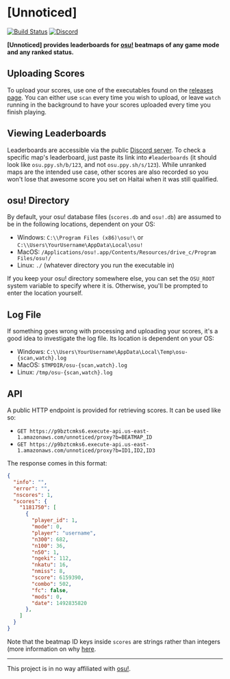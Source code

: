 # [Unnoticed]

[![Build Status](https://travis-ci.org/christopher-dG/unnoticed.svg?branch=master)](https://travis-ci.org/christopher-dG/unnoticed)
[![Discord](https://img.shields.io/badge/Discord-[Unnoticed]-7289da.svg)](https://discord.gg/F8GqFMF)

**[Unnoticed] provides leaderboards for [osu!](https://osu.ppy.sh/home)
beatmaps of any game mode and any ranked status.**

## Uploading Scores

To upload your scores, use one of the executables found on the
[releases page](https://github.com/christopher-dG/unnoticed/releases).
You can either use `scan` every time you wish to upload, or leave `watch`
running in the background to have your scores uploaded every time you finish
playing.

## Viewing Leaderboards

Leaderboards are accessible via the public
[Discord server](https://discord.gg/F8GqFMF). To check a specific map's
leaderboard, just paste its link into `#leaderboards` (it should look like
`osu.ppy.sh/b/123`, and not `osu.ppy.sh/s/123`). While unranked maps are the
intended use case, other scores are also recorded so you won't lose that
awesome score you set on Haitai when it was still qualified.

## osu! Directory

By default, your osu! database files (`scores.db` and `osu!.db`) are assumed to
be in the following locations, dependent on your OS:

* Windows: `C:\\Program Files (x86)\osu!\` or
  `C:\\Users\YourUsername\AppData\Local\osu!`
* MacOS: `/Applications/osu!.app/Contents/Resources/drive_c/Program Files/osu!/`
* Linux: `./` (whatever directory you run the executable in)

If you keep your osu! directory somewhere else, you can set the `OSU_ROOT`
system variable to specify where it is. Otherwise, you'll be prompted to enter
the location yourself.

## Log File

If something goes wrong with processing and uploading your scores, it's a good
idea to investigate the log file. Its location is dependent on your OS:

* Windows: `C:\\Users\YourUsername\AppData\Local\Temp\osu-{scan,watch}.log`
* MacOS: `$TMPDIR/osu-{scan,watch}.log`
* Linux: `/tmp/osu-{scan,watch}.log`

## API

A public HTTP endpoint is provided for retrieving scores. It can be used like so:

* `GET https://p9bztcmks6.execute-api.us-east-1.amazonaws.com/unnoticed/proxy?b=BEATMAP_ID`
* `GET https://p9bztcmks6.execute-api.us-east-1.amazonaws.com/unnoticed/proxy?b=ID1,ID2,ID3`

The response comes in this format:

```json
{
  "info": "",
  "error": "",
  "nscores": 1,
  "scores": {
    "1181750": [
      {
        "player_id": 1,
        "mode": 0,
        "player": "username",
        "n300": 682,
        "n100": 36,
        "n50": 1,
        "ngeki": 112,
        "nkatu": 16,
        "nmiss": 8,
        "score": 6159390,
        "combo": 502,
        "fc": false,
        "mods": 0,
        "date": 1492835820
      },
    ]
  }
}
```

Note that the beatmap ID keys inside `scores` are strings rather than integers
(more information on why [here](https://stackoverflow.com/a/1451857).

***

This project is in no way affiliated with [osu!](https://osu.ppy.sh/home).
